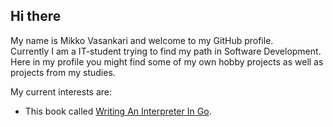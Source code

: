 ## Hi there 
My name is Mikko Vasankari and welcome to my GitHub profile. <br>
Currently I am a IT-student trying to find my path in Software Development.<br>
Here in my profile you might find some of my own hobby projects as well as projects from my studies.

My current interests are:
  - This book called [Writing An Interpreter In Go](https://interpreterbook.com/).

<!--
**MikkoVasankari/MikkoVasankari** is a ✨ _special_ ✨ repository because its `README.md` (this file) appears on your GitHub profile.
-->
